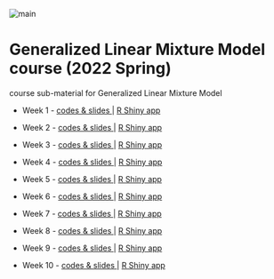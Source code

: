 ![main](main1.png)

# Generalized Linear Mixture Model course (2022 Spring)
course sub-material for Generalized Linear Mixture Model

  - Week 1 - [ codes & slides ](https://github.com/JosephKBS/21fall_statcomp/tree/main/w1) | [ R Shiny app ](https://apsta.shinyapps.io/StatCompWeek1/)

  - Week 2 - [ codes & slides ](https://github.com/JosephKBS/21fall_statcomp/tree/main/w2) | [ R Shiny app ](https://apsta.shinyapps.io/StatCompWeek2/)

  - Week 3 - [ codes & slides ](https://github.com/JosephKBS/21fall_statcomp/tree/main/w3) | [ R Shiny app ](https://apsta.shinyapps.io/StatCompWeek3/)

  - Week 4 - [ codes & slides ](https://github.com/JosephKBS/21fall_statcomp/tree/main/w4) | [ R Shiny app ](https://apsta.shinyapps.io/StatCompWeek4/)

  - Week 5 - [ codes & slides ](https://github.com/JosephKBS/21fall_statcomp/tree/main/w5) | [ R Shiny app ](https://apsta.shinyapps.io/StatCompWeek5/)

  - Week 6 - [ codes & slides ](https://github.com/JosephKBS/21fall_statcomp/tree/main/w6) | [ R Shiny app ](https://apsta.shinyapps.io/StatCompWeek6/)

  - Week 7 - [ codes & slides ](https://github.com/JosephKBS/21fall_statcomp/tree/main/w7) | [ R Shiny app ](https://apsta.shinyapps.io/StatCompWeek7/)

  - Week 8 - [ codes & slides ](https://github.com/JosephKBS/21fall_statcomp/tree/main/w8) | [ R Shiny app ](https://apsta.shinyapps.io/StatCompWeek8/)

  - Week 9 - [ codes & slides ](https://github.com/JosephKBS/21fall_statcomp/tree/main/w9) | [ R Shiny app ](https://apsta.shinyapps.io/StatCompWeek9/)

  - Week 10 - [ codes & slides ](https://github.com/JosephKBS/21fall_statcomp/tree/main/w10) | [  R Shiny app ](https://apsta.shinyapps.io/StatCompWeek10/)
